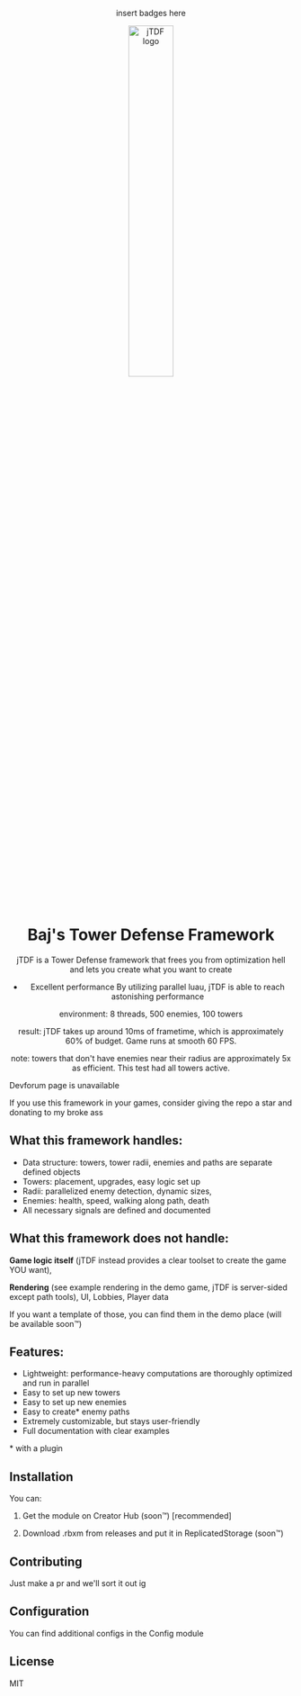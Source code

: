 <div align="center">
  
  insert badges here
  
<img src="https://github.com/user-attachments/assets/2aefaadd-2863-4fae-86c0-38e1d13ced27" alt="jTDF logo" width="40%" align="center">

# Baj's Tower Defense Framework

jTDF is a Tower Defense framework that frees you from optimization hell and lets you create what you want to create

- Excellent performance
By utilizing parallel luau, jTDF is able to reach astonishing performance

environment: 8 threads, 500 enemies, 100 towers

result: jTDF takes up around 10ms of frametime, which is approximately 60% of budget. Game runs at smooth 60 FPS.

note: towers that don't have enemies near their radius are approximately 5x as efficient. This test had all towers active.

</div>

Devforum page is unavailable

If you use this framework in your games, consider giving the repo a star and donating to my broke ass

## What this framework handles:
- Data structure: towers, tower radii, enemies and paths are separate defined objects
- Towers: placement, upgrades, easy logic set up
- Radii: parallelized enemy detection, dynamic sizes,
- Enemies: health, speed, walking along path, death
- All necessary signals are defined and documented

## What this framework does not handle:
**Game logic itself** (jTDF instead provides a clear toolset to create the game YOU want),

**Rendering** (see example rendering in the demo game, jTDF is server-sided except path tools),
UI,
Lobbies,
Player data

If you want a template of those, you can find them in the demo place (will be available soon™️)

## Features:
- Lightweight: performance-heavy computations are thoroughly optimized and run in parallel
- Easy to set up new towers
- Easy to set up new enemies
- Easy to create* enemy paths
- Extremely customizable, but stays user-friendly
- Full documentation with clear examples

\* with a plugin

## Installation
You can:

1. Get the module on Creator Hub (soon™️) [recommended]

2. Download .rbxm from releases and put it in ReplicatedStorage (soon™️)

## Contributing
Just make a pr and we'll sort it out ig

## Configuration

You can find additional configs in the Config module

## License
MIT
